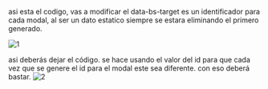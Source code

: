 asi esta el codigo, vas a modificar el data-bs-target es un identificador para cada modal, al ser un dato estatico siempre se estara eliminando el primero generado.

![1](https://user-images.githubusercontent.com/43689334/212488676-346bcdf9-1f4a-4905-bd9d-d15a3f2ccdd6.png)

asi deberás dejar el código. se hace usando el valor del id para que cada vez que se genere el id para el modal este sea diferente. con eso deberá bastar. 
![2](https://user-images.githubusercontent.com/43689334/212488737-287a30a5-bebd-4752-87be-081c1913dcc3.png)

